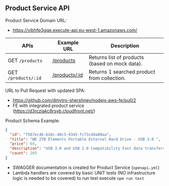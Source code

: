 ## Product Service API

Product Service Domain URL:
- https://vibhfp3gqe.execute-api.eu-west-1.amazonaws.com/


| APIs                | Example URL                                                                                                          | Description                                    |
|---------------------|----------------------------------------------------------------------------------------------------------------------|------------------------------------------------|
| GET `/products`     | [/products](https://vibhfp3gqe.execute-api.eu-west-1.amazonaws.com/dev/products)                                     | Returns list of products (based on mock data). |
| GET `/products/:id` | [/products/:id](https://vibhfp3gqe.execute-api.eu-west-1.amazonaws.com/dev/products/7567ec4b-b10c-48c5-9345-fc73c48a80aa) | Returns 1 searched product from collection.    |

URL to Pull Request with updated SPA:
- https://github.com/dmytro-shershnev/nodejs-aws-fe/pull/2
- FE with integrated product service (https://d3rcziakc8rsyb.cloudfront.net/)

Product Schema Example:
```json
{
  "id": "7567ec4b-b10c-48c5-9345-fc73c48a80aa",
  "title": "WD 2TB Elements Portable External Hard Drive - USB 3.0 ",
  "price": 64,
  "description": "USB 3.0 and USB 2.0 Compatibility Fast data transfers Improve PC Performance High Capacity; Compatibility Formatted NTFS for Windows 10, Windows 8.1, Windows 7; Reformatting may be required for other operating systems; Compatibility may vary depending on user’s hardware configuration and operating system",
  "count": 203
}
```

- SWAGGER documentation is created for Product Service (`openapi.yml`)
- Lambda handlers are covered by basic UNIT tests (NO infrastructure logic is needed to be covered) to run test execute `npm run test`